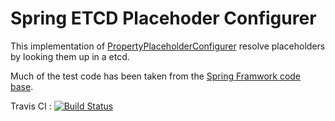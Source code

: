 Spring ETCD Placehoder Configurer
=================================

This implementation of [PropertyPlaceholderConfigurer](http://docs.spring.io/spring/docs/3.2.x/javadoc-api/org/springframework/beans/factory/config/PropertyPlaceholderConfigurer.html) resolve placeholders by looking them up in a etcd.

Much of the test code has been taken from the [Spring Framwork code base](https://github.com/spring-projects/spring-framework/).

Travis CI : [![Build Status](https://secure.travis-ci.org/Redpill-Linpro/spring-config-etcd.png)](http://travis-ci.org/Redpill-Linpro/spring-config-etcd)


